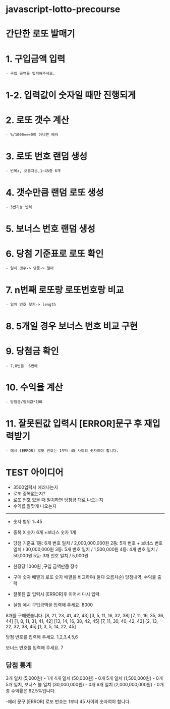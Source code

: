# javascript-lotto-precourse
# 간단한 로또 발매기
# 1. 구입금액 입력
    - 구입 금액을 입력해주세요.
# 1-2. 입력값이 숫자일 때만 진행되게   
# 2. 로또 갯수 계산
    - %/1000===0이 아니면 에러
# 3. 로또 번호 랜덤 생성
    - 반복x, 오름차순,1~45중 6개
# 4. 갯수만큼 랜덤 로또 생성
    - 3번기능 반복
# 5. 보너스 번호 랜덤 생성
# 6. 당첨 기준표로 로또 확인
    - 일치 갯수-> 몇등-> 얼마
# 7. n번째 로또랑 로또번호랑 비교
    - 일치 번호 찾기-> length
# 8. 5개일 경우 보너스 번호 비교 구현
# 9. 당첨금 확인
    - 7,8번을  6번에 
# 10. 수익율 계산
    - 당첨금/입력값*100

# 11. 잘못된값 입력시 [ERROR]문구 후 재입력받기
    - 예시 [ERROR] 로또 번호는 1부터 45 사이의 숫자여야 합니다.


# TEST 아이디어
 - 3500입력시 에러나는지
 - 로또 중복없는지?
 - 로또 번호 있을 때 일치하면 당첨금 대로 나오는지
 - 수익률 알맞게 나오는지



-------------


- 숫자 범위 1~45
- 중복 X 숫자 6개 +보너스 숫자 1개
- 당첨 기준표
    1등: 6개 번호 일치 / 2,000,000,000원
    2등: 5개 번호 + 보너스 번호 일치 / 30,000,000원
    3등: 5개 번호 일치 / 1,500,000원
    4등: 4개 번호 일치 / 50,000원
    5등: 3개 번호 일치 / 5,000원
- 한장당 1000원 ,구입 금액만큼 장수
- 구매 숫자 배열과 로또 숫자 배열을 비교하여( 둘다 오름차순) 당첨내역, 수익률 출력
- 잘못된 값 입력시 [ERROR]후  이어서 다시 입력

- 실행 예시
구입금액을 입력해 주세요.
8000

8개를 구매했습니다.
[8, 21, 23, 41, 42, 43] 
[3, 5, 11, 16, 32, 38] 
[7, 11, 16, 35, 36, 44] 
[1, 8, 11, 31, 41, 42] 
[13, 14, 16, 38, 42, 45] 
[7, 11, 30, 40, 42, 43] 
[2, 13, 22, 32, 38, 45] 
[1, 3, 5, 14, 22, 45]

당첨 번호를 입력해 주세요.
1,2,3,4,5,6

보너스 번호를 입력해 주세요.
7

당첨 통계
---
3개 일치 (5,000원) - 1개
4개 일치 (50,000원) - 0개
5개 일치 (1,500,000원) - 0개
5개 일치, 보너스 볼 일치 (30,000,000원) - 0개
6개 일치 (2,000,000,000원) - 0개
총 수익률은 62.5%입니다.

-에러 문구 
[ERROR] 로또 번호는 1부터 45 사이의 숫자여야 합니다.